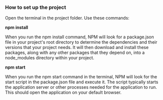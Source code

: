 ### How to set up the project

Open the terminal in the project folder. Use these commands:

**npm install**

When you run the npm install command, NPM will look for a package.json file in your project's root directory to determine the dependencies and their versions that your project needs. It will then download and install these packages, along with any other packages that they depend on, into a node_modules directory within your project.

**npm start**

When you run the npm start command in the terminal, NPM will look for the start script in the package.json file and execute it. The script typically starts the application server or other processes needed for the application to run. This should open the application on your default browser.